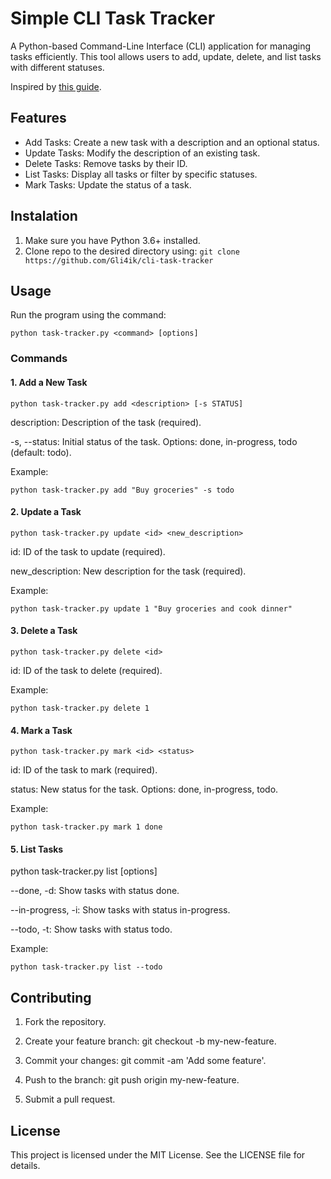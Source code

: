 # Simple CLI Task Tracker

A Python-based Command-Line Interface (CLI) application for managing tasks efficiently.
This tool allows users to add, update, delete, and list tasks with different statuses.

Inspired by [this guide](https://roadmap.sh/projects/task-tracker).

## Features

- Add Tasks: Create a new task with a description and an optional status.
- Update Tasks: Modify the description of an existing task.
- Delete Tasks: Remove tasks by their ID.
- List Tasks: Display all tasks or filter by specific statuses.
- Mark Tasks: Update the status of a task.

## Instalation

1. Make sure you have Python 3.6+ installed.
2. Clone repo to the desired directory using:
   `git clone https://github.com/Gli4ik/cli-task-tracker`

## Usage

Run the program using the command:

`python task-tracker.py <command> [options]`

### Commands

#### 1. Add a New Task

`python task-tracker.py add <description> [-s STATUS]`

description: Description of the task (required).

-s, --status: Initial status of the task. Options: done, in-progress, todo (default: todo).

Example:

`python task-tracker.py add "Buy groceries" -s todo`

#### 2. Update a Task

`python task-tracker.py update <id> <new_description>`

id: ID of the task to update (required).

new_description: New description for the task (required).

Example:

`python task-tracker.py update 1 "Buy groceries and cook dinner"`

#### 3. Delete a Task

`python task-tracker.py delete <id>`

id: ID of the task to delete (required).

Example:

`python task-tracker.py delete 1`

#### 4. Mark a Task

`python task-tracker.py mark <id> <status>`

id: ID of the task to mark (required).

status: New status for the task. Options: done, in-progress, todo.

Example:

`python task-tracker.py mark 1 done`

#### 5. List Tasks

python task-tracker.py list [options]

--done, -d: Show tasks with status done.

--in-progress, -i: Show tasks with status in-progress.

--todo, -t: Show tasks with status todo.

Example:

`python task-tracker.py list --todo`

## Contributing

1. Fork the repository.

2. Create your feature branch: git checkout -b my-new-feature.

3. Commit your changes: git commit -am 'Add some feature'.

4. Push to the branch: git push origin my-new-feature.

5. Submit a pull request.

## License

This project is licensed under the MIT License. See the LICENSE file for details.
